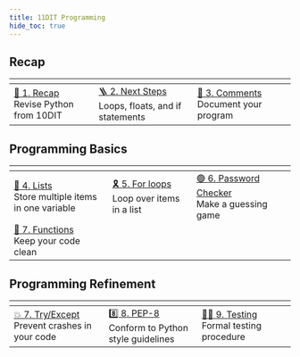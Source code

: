 ```yaml
---
title: 11DIT Programming
hide_toc: true
---
```


## Recap

| <img width=500 /> | <img width=500 /> | <img width=500 /> |
| :-- | :-- | :-- |
| [🐍 1. Recap](intro.md)<br>Revise Python from 10DIT | [🪜 2. Next Steps](next-steps.md)<br>Loops, floats, and if statements | [💬 3. Comments](comments.md)<br>Document your program |

## Programming Basics

| <img width=500 /> | <img width=500 /> | <img width=500 /> |
| :-- | :-- | :-- |
| [🛒 4. Lists](lists.md)<br>Store multiple items in one variable | [🎗 5. For loops](for-loops.md)<br>Loop over items in a list | [🟢 6. Password Checker](mastermind.md)<br>Make a guessing game |
| [🧪 7. Functions](functions.md)<br>Keep your code clean |

## Programming Refinement

| <img width=500 /> | <img width=500 /> | <img width=500 /> |
| :-- | :-- | :-- |
| [💥 7. Try/Except](tryexcept.md)<br>Prevent crashes in your code | [8️⃣ 8. PEP-8](pep8.md)<br>Conform to Python style guidelines | [👩‍🔬 9. Testing](testing.md)<br>Formal testing procedure |